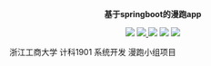 
<p align="center">
	<strong>基于springboot的漫跑app</strong>
</p>


<p align="center">
    <a >
        <img src="https://github.com/baomidou/dynamic-datasource-spring-boot-starter/workflows/CodeQL/badge.svg?branch=master" >
    </a>
    <a href="http://mvnrepository.com/artifact/com.baomidou/dynamic-datasource-spring-boot-starter" target="_blank">
        <img src="https://img.shields.io/maven-central/v/com.baomidou/dynamic-datasource-spring-boot-starter.svg" >
    </a>
    <!a href="https://www.gnu.org/licenses/gpl-3.0.html" target="_blank">
        <img src="https://img.shields.io/badge/license-GPL3.0-green">
    </a>
    <a>
        <img src="https://img.shields.io/badge/JDK-1.7+-green.svg" >
    </a>
    <a>
        <img src="https://img.shields.io/badge/springBoot-1.5.x__2.x.x-green.svg" >
    </a>
    
</p>
浙江工商大学 计科1901 系统开发 漫跑小组项目

